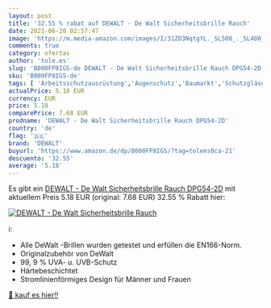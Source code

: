 ```yaml
---
layout: post
title: '32.55 % rabat auf DEWALT - De Walt Sicherheitsbrille Rauch'
date: 2021-06-20 02:57:47
image: 'https://m.media-amazon.com/images/I/31ZD3NqtgYL._SL500_._SL400_.jpg'
comments: true
category: ofertas
author: 'tole.es'
slug: 'B000FP8IGS-de DEWALT - De Walt Sicherheitsbrille Rauch DPG54-2D'
sku: 'B000FP8IGS-de'
tags: [ 'Arbeitsschutzausrüstung','Augenschutz','Baumarkt','Schutzgläser','Sicherheitstechnik','dewalt', ]
actualPrice: 5.18 EUR
currency: EUR
price: 5.18
comparePrice: 7.68 EUR
prodname: 'DEWALT - De Walt Sicherheitsbrille Rauch DPG54-2D'
country: 'de'
flag: '🇩🇪'
brand: 'DEWALT'
buyurl: 'https://www.amazon.de/dp/B000FP8IGS/?tag=tolees0ca-21'
descuento: '32.55'
average: '5.18'
---
```


Es gibt ein [DEWALT - De Walt Sicherheitsbrille Rauch DPG54-2D](https://www.amazon.de/dp/B000FP8IGS/?tag=tolees0ca-21) mit aktuellem Preis 5.18 EUR (original: 7.68 EUR) 32.55 % Rabatt hier:

[![DEWALT - De Walt Sicherheitsbrille Rauch](https://m.media-amazon.com/images/I/31ZD3NqtgYL._SL500_._SL400_.jpg)](https://www.amazon.de/dp/B000FP8IGS/?tag=tolees0ca-21)

ℹ️:

- Alle DeWalt -Brillen wurden getestet und erfüllen die EN166-Norm.
- Originalzubehör von DeWalt
- 99, 9 % UVA- u. UVB-Schutz
- Härtebeschichtet
- Stromlinienförmiges Design für Männer und Frauen

[🛒 kauf es hier!!](https://www.amazon.de/dp/B000FP8IGS/?tag=tolees0ca-21)
